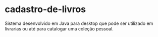 # cadastro-de-livros
Sistema desenvolvido em Java para desktop que pode ser utilizado em livrarias ou até para catalogar uma coleção  pessoal.
